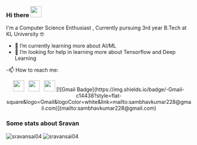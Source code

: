 ### Hi there <img src="https://raw.githubusercontent.com/MartinHeinz/MartinHeinz/master/wave.gif" width="30px">


I'm a Computer Science Enthusiast , Currently pursuing 3rd year B.Tech at KL University 🤓

- 🌱 I’m currently learning more about AI/ML 
- 🤔 I’m looking for help in learning more about Tensorflow and Deep Learning

-📫 How to reach me:
<p align='center'>
<a href="https://twitter.com/Sravan62765671?s=09"><img height="30" src="https://github.com/WaylonWalker/WaylonWalker/blob/main/icon/twitter.png?raw=true"></a>&nbsp;&nbsp;
<a href="https://www.instagram.com/sravansai004/"><img height="30" src="https://github.com/WaylonWalker/WaylonWalker/blob/main/icon/instagram.jpg?raw=true"></a>&nbsp;&nbsp;
<a href="https://www.linkedin.com/in/sravan-sai-393a58189/"><img height="30" src="https://github.com/WaylonWalker/WaylonWalker/blob/main/icon/linkedin.png?raw=true"></a>
 [![Gmail Badge](https://img.shields.io/badge/-Gmail-c14438?style=flat-square&logo=Gmail&logoColor=white&link=mailto:sambhavkumar228@gmail.com)](mailto:sambhavkumar228@gmail.com)
</p>

### Some stats about Sravan
<img align="left" src="https://github-readme-stats.vercel.app/api/top-langs/?username=sravansai04&layout=compact&hide=html&theme=radical" alt="sravansai04" />

<img align="center" src="https://github-readme-stats.vercel.app/api?username=sravansai04&show_icons=true&theme=radical" alt="sravansai04" />
